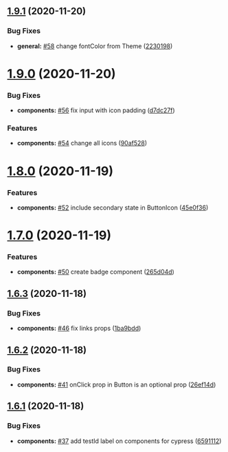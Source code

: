 ## [1.9.1](https://github.com/joinble/joinble-ui/compare/v1.9.0...v1.9.1) (2020-11-20)


### Bug Fixes

* **general:** [#58](https://github.com/joinble/joinble-ui/issues/58) change fontColor from Theme ([2230198](https://github.com/joinble/joinble-ui/commit/22301983a25f7793750c979cc83f4acdfa6ce45c))

# [1.9.0](https://github.com/joinble/joinble-ui/compare/v1.8.0...v1.9.0) (2020-11-20)


### Bug Fixes

* **components:** [#56](https://github.com/joinble/joinble-ui/issues/56) fix input with icon padding ([d7dc27f](https://github.com/joinble/joinble-ui/commit/d7dc27f747a23a51387b5f269c70ba91996f300e))


### Features

* **components:** [#54](https://github.com/joinble/joinble-ui/issues/54) change all icons ([90af528](https://github.com/joinble/joinble-ui/commit/90af5285a06b8f965c3f6631ec4cd961ae835bf4))

# [1.8.0](https://github.com/joinble/joinble-ui/compare/v1.7.0...v1.8.0) (2020-11-19)


### Features

* **components:** [#52](https://github.com/joinble/joinble-ui/issues/52) include secondary state in ButtonIcon ([45e0f36](https://github.com/joinble/joinble-ui/commit/45e0f3653f3bed8166807cad8cf2b5f88a8e7d0d))

# [1.7.0](https://github.com/joinble/joinble-ui/compare/v1.6.3...v1.7.0) (2020-11-19)


### Features

* **components:** [#50](https://github.com/joinble/joinble-ui/issues/50) create badge component ([265d04d](https://github.com/joinble/joinble-ui/commit/265d04dd7443d23841b1adb03735029e61e3a1e9))

## [1.6.3](https://github.com/joinble/joinble-ui/compare/v1.6.2...v1.6.3) (2020-11-18)


### Bug Fixes

* **components:** [#46](https://github.com/joinble/joinble-ui/issues/46) fix links props ([1ba9bdd](https://github.com/joinble/joinble-ui/commit/1ba9bddc2e2f914ad74d91d1cfa9559e8b7bbf48))

## [1.6.2](https://github.com/joinble/joinble-ui/compare/v1.6.1...v1.6.2) (2020-11-18)


### Bug Fixes

* **components:** [#41](https://github.com/joinble/joinble-ui/issues/41) onClick prop in Button is an optional prop ([26ef14d](https://github.com/joinble/joinble-ui/commit/26ef14dba75f07f3b4e3b68e77f12069ea1691db))

## [1.6.1](https://github.com/joinble/joinble-ui/compare/v1.6.0...v1.6.1) (2020-11-18)


### Bug Fixes

* **components:** [#37](https://github.com/joinble/joinble-ui/issues/37) add testId label on components for cypress ([6591112](https://github.com/joinble/joinble-ui/commit/659111282bff4e432c22cc2ff5a6493c5dfa843e))
